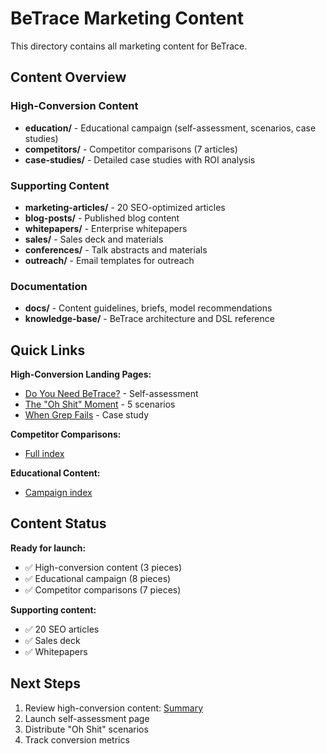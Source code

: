 # BeTrace Marketing Content

This directory contains all marketing content for BeTrace.

## Content Overview

### High-Conversion Content
- **education/** - Educational campaign (self-assessment, scenarios, case studies)
- **competitors/** - Competitor comparisons (7 articles)
- **case-studies/** - Detailed case studies with ROI analysis

### Supporting Content
- **marketing-articles/** - 20 SEO-optimized articles
- **blog-posts/** - Published blog content
- **whitepapers/** - Enterprise whitepapers
- **sales/** - Sales deck and materials
- **conferences/** - Talk abstracts and materials
- **outreach/** - Email templates for outreach

### Documentation
- **docs/** - Content guidelines, briefs, model recommendations
- **knowledge-base/** - BeTrace architecture and DSL reference

## Quick Links

**High-Conversion Landing Pages:**
- [Do You Need BeTrace?](./education/do-you-need-betrace.md) - Self-assessment
- [The "Oh Shit" Moment](./education/the-oh-shit-moment.md) - 5 scenarios
- [When Grep Fails](./case-studies/when-grep-fails.md) - Case study

**Competitor Comparisons:**
- [Full index](./competitors/README.md)

**Educational Content:**
- [Campaign index](./education/README.md)

## Content Status

**Ready for launch:**
- ✅ High-conversion content (3 pieces)
- ✅ Educational campaign (8 pieces)
- ✅ Competitor comparisons (7 pieces)

**Supporting content:**
- ✅ 20 SEO articles
- ✅ Sales deck
- ✅ Whitepapers

## Next Steps

1. Review high-conversion content: [Summary](./education/HIGH-CONVERSION-CONTENT-SUMMARY.md)
2. Launch self-assessment page
3. Distribute "Oh Shit" scenarios
4. Track conversion metrics
